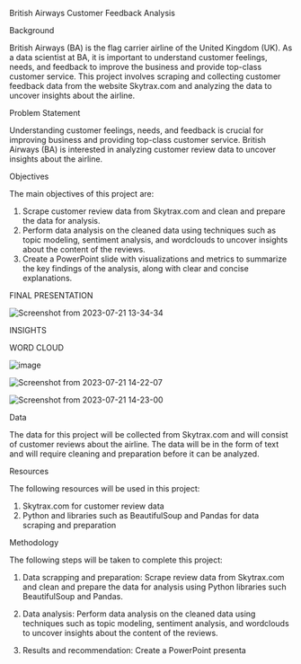 British Airways Customer Feedback Analysis

Background

British Airways (BA) is the flag carrier airline of the United Kingdom (UK). As a data scientist at BA, it is important to understand customer feelings, needs, and feedback to improve the business and provide top-class customer service.
This project involves scraping and collecting customer feedback data from the website Skytrax.com and analyzing the data to uncover insights about the airline.


Problem Statement

Understanding customer feelings, needs, and feedback is crucial for improving business and providing top-class customer service. British Airways (BA) is interested in analyzing customer review data to uncover insights about the airline.

Objectives

The main objectives of this project are:

1. Scrape customer review data from Skytrax.com and clean and prepare the data for analysis.
2. Perform data analysis on the cleaned data using techniques such as topic modeling, sentiment analysis, and wordclouds to uncover insights about the content of the reviews.
3. Create a PowerPoint slide with visualizations and metrics to summarize the key findings of the analysis, along with clear and concise explanations.

FINAL PRESENTATION

![Screenshot from 2023-07-21 13-34-34](https://github.com/devotuoma/British-Airline-Sentiment-Analysis/assets/94548340/06c4dd12-b354-4880-a6dc-20a9203f0570)

INSIGHTS

WORD CLOUD

![image](https://github.com/devotuoma/British-Airline-Sentiment-Analysis/assets/94548340/ae094ec0-6567-4f2f-91fa-14c1626e4db7)


![Screenshot from 2023-07-21 14-22-07](https://github.com/devotuoma/British-Airline-Sentiment-Analysis/assets/94548340/508729f9-4bff-47d5-86fb-f0b96a105a32)


![Screenshot from 2023-07-21 14-23-00](https://github.com/devotuoma/British-Airline-Sentiment-Analysis/assets/94548340/306d134d-fc74-43e7-b7c3-d22f40810cf9)

Data

The data for this project will be collected from Skytrax.com and will consist of customer reviews about the airline. The data will be in the form of text and will require cleaning and preparation before it can be analyzed.

Resources

The following resources will be used in this project:

1. Skytrax.com for customer review data
2. Python and libraries such as BeautifulSoup and Pandas for data scraping and preparation

Methodology

The following steps will be taken to complete this project:

1. Data scrapping and preparation: Scrape review data from Skytrax.com and clean and prepare the data for analysis using Python libraries such BeautifulSoup and Pandas.

2. Data analysis: Perform data analysis on the cleaned data using techniques such as topic modeling, sentiment analysis, and wordclouds to uncover insights about the content of the reviews.

3. Results and recommendation: Create a PowerPoint presenta
